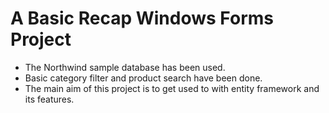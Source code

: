 # A Basic Recap Windows Forms Project
 - The Northwind sample database has been used.  
 - Basic category filter and product search have been done. 
 - The main aim of this project is to get used to with entity framework and its features.
